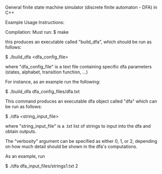 General finite state machine simulator (discrete finite automaton - DFA) in C++

Example Usage Instructions:

Compilation:
Must run:
$ make


this produces an executable called "build_dfa", 
which should be run as follows:

$ ./build_dfa <dfa_config_file>

where "dfa_config_file" is a text file containing specific dfa parameters (states, alphabet, transition function, ...)



For instance, as an example run the following:

$ ./build_dfa dfa_config_files/dfa.txt

This command produces an executable dfa object called "dfa"
which can be run as follows:

$ ./dfa <string_input_file> <verbosity>

where "string_input_file" is a .txt list of strings to input into the dfa and obtain outputs.

The "verbosity" argument can be specified as either 0, 1, or 2, depending on how much detail should 
be shown in the dfa's computations.

As an example, run

$ ./dfa dfa_input_files/strings1.txt 2